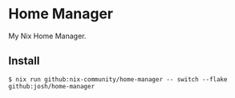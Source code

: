# Home Manager

My Nix Home Manager.

## Install

```
$ nix run github:nix-community/home-manager -- switch --flake github:josh/home-manager
```
